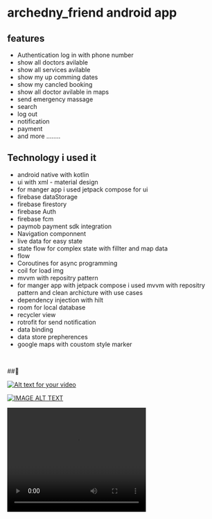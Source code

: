 # archedny_friend android app

## features
- Authentication log in with phone number
- show all doctors avilable
- show all services avilable
- show my up comming dates
- show my cancled booking
- show all doctor avilable in maps
- send emergency massage
- search
- log out
- notification
- payment
- and more ........

## Technology i used it
- android native with kotlin
- ui with xml - material design
- for manger app i used jetpack compose for ui
- firebase dataStorage
- firebase firestory
- firebase Auth
- firebase fcm
- paymob payment sdk integration
- Navigation componnent
- live data for easy state
- state flow for complex state with fillter and map data
- flow
- Coroutines for async programming
- coil for load img
- mvvm with repositry pattern
- for manger app with jetpack compose i used mvvm with repositry pattern and clean archicture with use cases 
- dependency injection with hilt
- room for local database
- recycler view
- rotrofit for send notification
- data binding
- data store prepherences
- google maps with coustom style marker
<br/>

##🌴

[![Alt text for your video](https://img.youtube.com/vi/YOUTUBE_VIDEO_ID_HERE/0.jpg)]([https://raw.githubusercontent.com/USERNAME/REPOSITORY/BRANCH/PATH/TO/VIDEO.mp4](https://github.com/softmohamedali/archedny_friend/blob/master/track_video.mp4))

[![IMAGE ALT TEXT](http://img.youtube.com/vi/GtlcOowVptU/0.jpg)](https://www.youtube.com/watch?v=GtlcOowVptU "Unity Snake Game")


<video width="320" height="240" controls>
  <source src="https://github.com/softmohamedali/archedny_friend/blob/master/track_video.mp4" type="video/mp4">
Your browser does not support the video tag.
</video>
